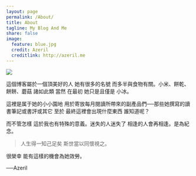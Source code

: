 ```yaml
---
layout: page  
permalink: /About/  
title: About  
tagline: My Blog And Me  
share: false   
image:  
  feature: blue.jpg  
  credit: Azeril
  creditlink: http://azeril.me
---
```


![](http://dreamofbook.qiniudn.com/YvonneCookieYesterdayTime.jpg)

這個博客屬於一個頂美好的人 她有很多的名號 而多半與食物有關。小米、餅乾、餅餅、蘑菇 諸如此類 當然 在最初 她只是且僅是 小冰。

這裡是属于她的小小園地 用於寄放每月閱讀所帶來的副產品們──那些她撰寫的讀書筆記或書評或其它 至於 最終這裡會出現什麼東西 誰知道呢？

而不管怎樣 這於我也有特殊的意義。迷失的人迷失了 相逢的人會再相逢。是為紀念。

> 人生得一知己足矣 斯世當以同懷視之。

很榮幸 能有這樣的機會為她效勞。

──Azeril